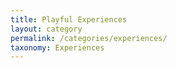 ```yaml
---
title: Playful Experiences
layout: category
permalink: /categories/experiences/
taxonomy: Experiences
---
```

